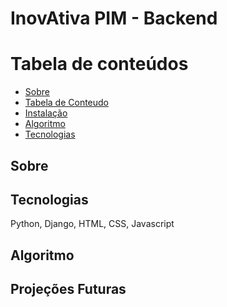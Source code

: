 # InovAtiva PIM - Backend

Tabela de conteúdos
=================
<!--ts-->
   * [Sobre](#Sobre)
   * [Tabela de Conteudo](#tabela-de-conteudo)
   * [Instalação](#instalacao)
   * [Algoritmo](#Algoritmo)
   * [Tecnologias](#tecnologias)
<!--te-->

## Sobre




## Tecnologias

Python, Django, HTML, CSS, Javascript

## Algoritmo

## Projeções Futuras
